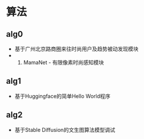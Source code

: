 # 算法
## alg0
* 基于广州北京路商圈来往时尚用户及趋势被动发现模块
* 1. MamaNet - 有限像素时尚感知模块
## alg1
* 基于Huggingface的简单Hello World程序
## alg2
* 基于Stable Diffusion的文生图算法模型调试
